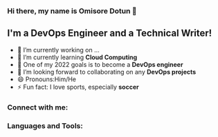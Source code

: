### Hi there, my name is **Omisore Dotun** 👋


## I'm a DevOps Engineer and a Technical Writer!
- 🔭 I’m currently working on ...
- 🌱 I’m currently learning **Cloud Computing**
- 🥅 One of my 2022 goals is to become a **DevOps engineer**
- 👯 I’m looking forward to collaborating on any **DevOps projects**
- 😄 Pronouns:Him/He 
- ⚡ Fun fact: I love sports, especially **soccer**

### Connect with me:

### Languages and Tools:
